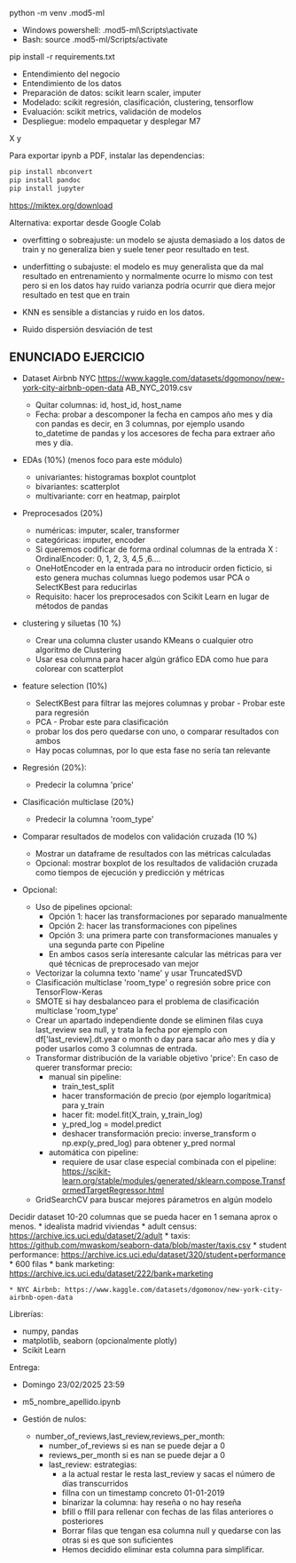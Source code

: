 python -m venv .mod5-ml

* Windows powershell: .mod5-ml\Scripts\activate
* Bash: source .mod5-ml/Scripts/activate

pip install -r requirements.txt



* Entendimiento del negocio
* Entendimiento de los datos
* Preparación de datos: scikit learn scaler, imputer
* Modelado: scikit regresión, clasificación, clustering, tensorflow
* Evaluación: scikit metrics, validación de modelos
* Despliegue: modelo empaquetar y desplegar M7

X
y 

Para exportar ipynb a PDF, instalar las dependencias:

```bash
pip install nbconvert
pip install pandoc
pip install jupyter
```

https://miktex.org/download

Alternativa: exportar desde Google Colab


* overfitting o sobreajuste: un modelo se ajusta demasiado a los datos de train y no generaliza bien y suele tener peor resultado en test.
* underfitting o subajuste: el modelo es muy generalista que da mal resultado en entrenamiento y normalmente ocurre lo mismo con test pero si en los datos hay ruido varianza podría ocurrir que diera mejor resultado en test que en train

* KNN es sensible a distancias y ruido en los datos.
* Ruido dispersión desviación de test


## ENUNCIADO EJERCICIO

* Dataset Airbnb NYC https://www.kaggle.com/datasets/dgomonov/new-york-city-airbnb-open-data AB_NYC_2019.csv
    * Quitar columnas: id, host_id, host_name
    * Fecha: probar a descomponer la fecha en campos año mes y día con pandas es decir, en 3 columnas, por ejemplo usando to_datetime de pandas y los accesores de fecha para extraer año mes y día.

* EDAs (10%) (menos foco para este módulo)
    * univariantes: histogramas boxplot countplot
    * bivariantes: scatterplot
    * multivariante: corr en heatmap, pairplot
* Preprocesados (20%)
    * numéricas: imputer, scaler, transformer
    * categóricas: imputer, encoder
    * Si queremos codificar de forma ordinal columnas de la entrada X : OrdinalEncoder: 0, 1, 2, 3, 4,5 ,6....
    * OneHotEncoder en la entrada para no introducir orden ficticio, si esto genera muchas columnas luego podemos usar PCA o SelectKBest para reducirlas
    * Requisito: hacer los preprocesados con Scikit Learn en lugar de métodos de pandas
* clustering y siluetas (10 %)
    * Crear una columna cluster usando KMeans o cualquier otro algoritmo de Clustering
    * Usar esa columna para hacer algún gráfico EDA como hue para colorear con scatterplot
* feature selection (10%)
    * SelectKBest para filtrar las mejores columnas y probar - Probar este para regresión
    * PCA - Probar este para clasificación
    * probar los dos pero quedarse con uno, o comparar resultados con ambos
    * Hay pocas columnas, por lo que esta fase no sería tan relevante
* Regresión (20%):
    * Predecir la columna 'price'
* Clasificación multiclase (20%)
    * Predecir la columna 'room_type'
* Comparar resultados de modelos con validación cruzada (10 %)
    * Mostrar un dataframe de resultados con las métricas calculadas
    * Opcional: mostrar boxplot de los resultados de validación cruzada como tiempos de ejecución y predicción y métricas

* Opcional:
    * Uso de pipelines opcional:
        * Opción 1: hacer las transformaciones por separado manualmente
        * Opción 2: hacer las transformaciones con pipelines
        * Opción 3: una primera parte con transformaciones manuales y una segunda parte con Pipeline
        * En ambos casos sería interesante calcular las métricas para ver qué técnicas de preprocesado van mejor
    * Vectorizar la columna texto 'name' y usar TruncatedSVD
    * Clasificación multiclase 'room_type' o regresión sobre price con TensorFlow-Keras
    * SMOTE si hay desbalanceo para el problema de clasificación multiclase 'room_type'
    * Crear un apartado independiente donde se eliminen filas cuya last_review sea null, y trata la fecha por ejemplo con df['last_review].dt.year o month o day para sacar año mes y día y poder usarlos como 3 columnas de entrada.
    * Transformar distribución de la variable objetivo 'price': En caso de querer transformar precio:
        * manual sin pipeline:
            * train_test_split
            * hacer transformación de precio (por ejemplo logarítmica) para y_train
            * hacer fit: model.fit(X_train, y_train_log)
            * y_pred_log = model.predict
            * deshacer transformación precio: inverse_transform o np.exp(y_pred_log) para obtener y_pred normal
        * automática con pipeline:
            * requiere de usar clase especial combinada con el pipeline: https://scikit-learn.org/stable/modules/generated/sklearn.compose.TransformedTargetRegressor.html
    * GridSearchCV para buscar mejores párametros en algún modelo


Decidir dataset 10-20 columnas que se pueda hacer en 1 semana aprox o menos.
    * idealista madrid viviendas
    * adult census: https://archive.ics.uci.edu/dataset/2/adult
    * taxis: https://github.com/mwaskom/seaborn-data/blob/master/taxis.csv
    * student performance: https://archive.ics.uci.edu/dataset/320/student+performance
        * 600 filas
    * bank marketing: https://archive.ics.uci.edu/dataset/222/bank+marketing

    * NYC Airbnb: https://www.kaggle.com/datasets/dgomonov/new-york-city-airbnb-open-data
  


Librerías:

* numpy, pandas
* matplotlib, seaborn (opcionalmente plotly)
* Scikit Learn

Entrega:

* Domingo 23/02/2025 23:59
* m5_nombre_apellido.ipynb

* Gestión de nulos:
    * number_of_reviews,last_review,reviews_per_month:
        * number_of_reviews si es nan se puede dejar a 0
        * reviews_per_month si es nan se puede dejar a 0
        * last_review: estrategias:
            * a la actual restar le resta last_review y sacas el número de días transcurridos
            * fillna con un timestamp concreto 01-01-2019
            * binarizar la columna: hay reseña o no hay reseña
            * bfill o ffill para rellenar con fechas de las filas anteriores o posteriores
            * Borrar filas que tengan esa columna null y quedarse con las otras si es que son suficientes
            * Hemos decidido eliminar esta columna para simplificar.

